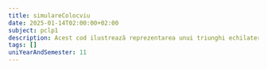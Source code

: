 ```yaml
---
title: simulareColocviu
date: 2025-01-14T02:00:00+02:00
subject: pclp1
description: Acest cod ilustrează reprezentarea unui triunghi echilateral printr-o structură, aplicând formule geometrice pentru calculul perimetrului și ariei acestuia.
tags: []
uniYearAndSemester: 11
---
```


